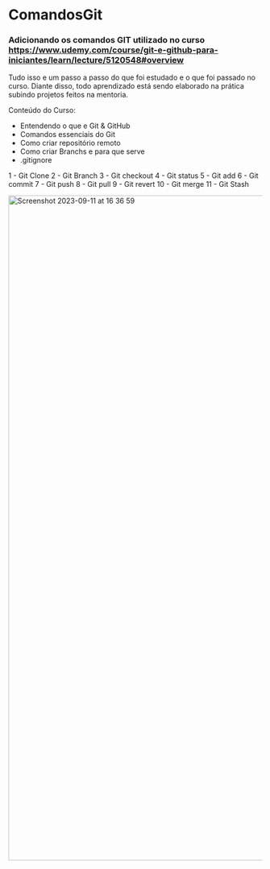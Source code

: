 # ComandosGit

### Adicionando os comandos GIT utilizado no curso https://www.udemy.com/course/git-e-github-para-iniciantes/learn/lecture/5120548#overview 

Tudo isso e um passo a passo do que foi estudado e o que foi passado no curso. Diante disso, todo aprendizado está sendo elaborado na prática subindo projetos feitos na mentoria. 

Conteúdo do Curso: 

- Entendendo o que e Git & GitHub
- Comandos essenciais do Git
- Como criar repositório remoto
- Como criar Branchs e para que serve
- .gitignore
  

1 - Git Clone 
2 - Git Branch 
3 - Git checkout
4 - Git status 
5 - Git add 
6 - Git commit 
7 - Git push 
8 - Git pull 
9 - Git revert 
10 - Git merge 
11 - Git Stash 


<img width="1321" alt="Screenshot 2023-09-11 at 16 36 59" src="https://github.com/GabrielBarbosa007/ComandosGit/assets/86196288/a1d4a7b3-25c9-4e93-b63e-86dad1478434">

